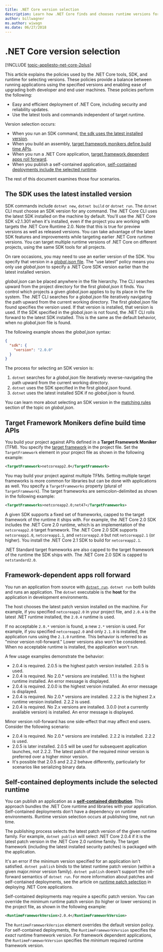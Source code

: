 ```yaml
---
title: .NET Core version selection
description: Learn how .NET Core finds and chooses runtime versions for your program.
author: billwagner
ms.author: wiwagn
ms.date: 06/27/2018
---
```

# .NET Core version selection

[!INCLUDE [topic-appliesto-net-core-2plus](../../../includes/topic-appliesto-net-core-2plus.md)]

This article explains the policies used by the .NET Core tools, SDK, and runtime for selecting versions. These policies provide a balance between running applications using the specified versions and enabling ease of upgrading both developer and end user machines. These policies perform the following:

- Easy and efficient deployment of .NET Core, including security and reliability updates.
- Use the latest tools and commands independent of target runtime.

Version selection occurs:

- When you run an SDK command, [the sdk uses the latest installed version](#the-sdk-uses-the-latest-installed-version).
- When you build an assembly, [target framework monikers define build time APIs](#target-framework-monikers-define-build-time-apis).
- When you run a .NET Core application, [target framework dependent apps roll forward](#framework-dependent-apps-roll-forward).
- When you publish a self-contained application, [self-contained deployments include the selected runtime](#self-contained-deployments-include-the-selected-runtime).

The rest of this document examines those four scenarios.

## The SDK uses the latest installed version

SDK commands include `dotnet new`, `dotnet build` or `dotnet run`. The `dotnet` CLI must choose an SDK version for any command. The .NET Core CLI uses the latest SDK installed on the machine by default. You'll use the .NET Core SDK v2.1.301 when it's installed, even if the project you are working with targets the .NET Core Runtime 2.0. Note that this is true for preview versions as well as released versions. You can take advantage of the latest SDK features and improvements while targeting earlier .NET Core runtime versions. You can target multiple runtime versions of .NET Core on different projects, using the same SDK tools for all projects.

On rare occasions, you may need to use an earlier version of the SDK. You specify that version in a [*global.json* file](../tools/global-json.md). The "use latest" policy means you only use *global.json* to specify a .NET Core SDK version earlier than the latest installed version.

*global.json* can be placed anywhere in the file hierarchy. The CLI searches upward from the project directory for the first *global.json* it finds. You control which projects a given *global.json* applies to by its place in the file system. The .NET CLI searches for a *global.json* file iteratively navigating the path upward from the current working directory. The first *global.json* file found specifies the version used. If that version is installed, that version is used. If the SDK specified in the *global.json* is not found, the .NET CLI rolls forward to the latest SDK installed. This is the same as the default behavior, when no *global.json* file is found.

The following example shows the *global.json* syntax:

``` json
{
  "sdk": {
    "version": "2.0.0"
  }
}
```

The process for selecting an SDK version is:

1. `dotnet` searches for a *global.json* file iteratively reverse-navigating the path upward from the current working directory.
1. `dotnet` uses the SDK specified in the first *global.json* found.
1. `dotnet` uses the latest installed SDK if no *global.json* is found.

You can learn more about selecting an SDK version in the [matching rules](../tools/global-json.md) section of the topic on *global.json*.

## Target Framework Monikers define build time APIs

You build your project against APIs defined in a **Target Framework Moniker** (TFM). You specify the [target framework](../../standard/frameworks.md) in the project file. Set the `TargetFramework` element in your project file as shown in the following example:

``` xml
<TargetFramework>netcoreapp2.0</TargetFramework>
```

You may build your project against multiple TFMs. Setting multiple target frameworks is more common for libraries but can be done with applications as well. You specify a `TargetFrameworks` property (plural of `TargetFramework`). The target frameworks are semicolon-delimited as shown in the following example:

``` xml
<TargetFrameworks>netcoreapp2.0;net47</TargetFrameworks>
```

A given SDK supports a fixed set of frameworks, capped to the target framework of the runtime it ships with. For example, the .NET Core 2.0 SDK includes the .NET Core 2.0 runtime, which is an implementation of the `netcoreapp2.0` target framework. The .NET Core 2.0 SDK supports `netcoreapp1.0`, `netcoreapp1.1`, and `netcoreapp2.0` but not `netcoreapp2.1` (or higher). You install the .NET Core 2.1 SDK to build for `netcoreapp2.1`.

.NET Standard target frameworks are also capped to the target framework of the runtime the SDK ships with. The .NET Core 2.0 SDK is capped to `netstandard2.0`.

## Framework-dependent apps roll forward

You run an application from source with [`dotnet run`](../tools/dotnet-run.md). `dotnet run` both builds and runs an application. The `dotnet` executable is the **host** for the application in development environments.

The host chooses the latest patch version installed on the machine. For example, if you specified `netcoreapp2.0` in your project file, and `2.0.4` is the latest .NET runtime installed, the `2.0.4` runtime is used.

If no acceptable `2.0.*` version is found, a new `2.*` version is used. For example, if you specified `netcoreapp2.0` and only `2.1.0` is installed, the application runs using the `2.1.0` runtime. This behavior is referred to as "minor version roll-forward." Lower versions also won't be considered. When no acceptable runtime is installed, the application won't run.

A few usage examples demonstrate the behavior:

- 2.0.4 is required. 2.0.5 is the highest patch version installed. 2.0.5 is used.
- 2.0.4 is required. No 2.0.* versions are installed. 1.1.1 is the highest runtime installed. An error message is displayed.
- 2.0.4 is required. 2.0.0 is the highest version installed. An error message is displayed.
- 2.0.4 is required. No 2.0.* versions are installed. 2.2.2 is the highest 2.x runtime version installed. 2.2.2 is used.
- 2.0.4 is required. No 2.x versions are installed. 3.0.0 (not a currently available version) is installed. An error message is displayed.

Minor version roll-forward has one side-effect that may affect end users. Consider the following scenario:

- 2.0.4 is required. No 2.0.* versions are installed. 2.2.2 is installed. 2.2.2 is used.
- 2.0.5 is later installed. 2.0.5 will be used for subsequent application launches, not 2.2.2. The latest patch of the required minor version is preferred over a higher minor version.
- It's possible that 2.0.5 and 2.2.2 behave differently, particularly for scenarios like serializing binary data.

## Self-contained deployments include the selected runtime

You can publish an application as a [**self-contained distribution**](../deploying/index.md#self-contained-deployments-scd). This approach bundles the .NET Core runtime and libraries with your application. Self-contained deployments don't have a dependency on runtime environments. Runtime version selection occurs at publishing time, not run time.

The publishing process selects the latest patch version of the given runtime family. For example, `dotnet publish` will select .NET Core 2.0.4 if it is the latest patch version in the .NET Core 2.0 runtime family. The target framework (including the latest installed security patches) is packaged with the application.

It's an error if the minimum version specified for an application isn't satisfied. `dotnet publish` binds to the latest runtime patch version (within a given major.minor version family). `dotnet publish` doesn't support the roll-forward semantics of `dotnet run`. For more information about patches and self-contained deployments, see the article on [runtime patch selection](../deploying/runtime-patch-selection.md) in deploying .NET Core applications.

Self-contained deployments may require a specific patch version. You can override the minimum runtime patch version (to higher or lower versions) in the project file, as shown in the following example:

``` xml
<RuntimeFrameworkVersion>2.0.4</RuntimeFrameworkVersion>
```

The `RuntimeFrameworkVersion` element  overrides the default version policy. For self-contained deployments, the `RuntimeFrameworkVersion` specifies the *exact* runtime framework version. For framework dependent applications, the `RuntimeFrameworkVersion` specifies the *minimum* required runtime framework version.
